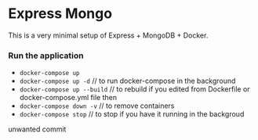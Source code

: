 # Express Mongo

This is a very minimal setup of Express + MongoDB + Docker.

### Run the application

- `docker-compose up`
- `docker-compose up -d` // to run docker-compose in the background
- `docker-compose up --build` // to rebuild if you edited from Dockerfile or docker-compose.yml file then
- `docker-compose down -v` // to remove containers
- `docker-compose stop` // to stop if you have it running in the backgroud

unwanted commit
